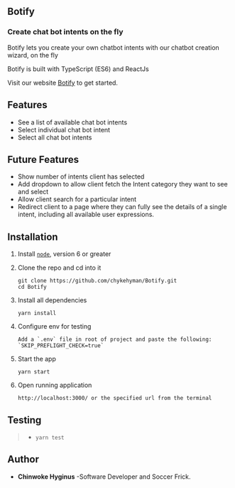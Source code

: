 ## Botify

### Create chat bot intents on the fly

Botify lets you create your own chatbot intents with our chatbot creation wizard, on the fly

Botify is built with TypeScript (ES6) and ReactJs

Visit our website [Botify](https://more-recipes-v1.herokuapp.com) to get started.

## Features

- See a list of available chat bot intents
- Select individual chat bot intent
- Select all chat bot intents

## Future Features

- Show number of intents client has selected
- Add dropdown to allow client fetch the Intent category they want to see and select
- Allow client search for a particular intent
- Redirect client to a page where they can fully see the details of a single intent, including all available user expressions.

## Installation

1. Install [`node`](https://nodejs.org/en/download/), version 6 or greater

2. Clone the repo and cd into it

   ```
   git clone https://github.com/chykehyman/Botify.git
   cd Botify
   ```

3. Install all dependencies

   ```
   yarn install
   ```

4. Configure env for testing

   ```
   Add a `.env` file in root of project and paste the following:
   `SKIP_PREFLIGHT_CHECK=true`
   ```

5. Start the app

   ```
   yarn start
   ```

6. Open running application

   ```
   http://localhost:3000/ or the specified url from the terminal
   ```

## Testing

> - `yarn test`

## Author

- **Chinwoke Hyginus** -Software Developer and Soccer Frick.
